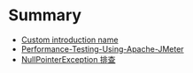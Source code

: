 # Summary

* [Custom introduction name](README.md)
* [Performance-Testing-Using-Apache-JMeter](Performance-Testing-Using-Apache-JMeter-master/PerformanceTest.md)
* [NullPointerException 排查](NullPointerException-jobmanager/NullPointerException.md)
